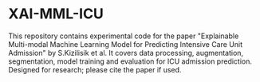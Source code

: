 # XAI-MML-ICU
This repository contains experimental code for the paper "Explainable Multi-modal Machine Learning Model for Predicting Intensive Care Unit Admission" by S.Kizilisik et al. It covers data processing, augmentation, segmentation, model training and evaluation for ICU admission prediction. Designed for research; please cite the paper if used.
